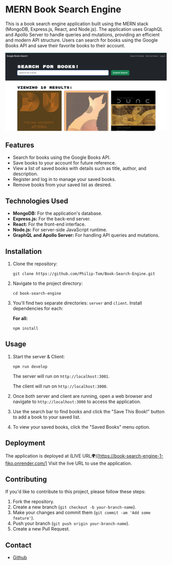 # MERN Book Search Engine

This is a book search engine application built using the MERN stack (MongoDB, Express.js, React, and Node.js). The application uses GraphQL and Apollo Server to handle queries and mutations, providing an efficient and modern API structure. Users can search for books using the Google Books API and save their favorite books to their account.

![Book Search Engine](./images/ss.png)

## Features

- Search for books using the Google Books API.
- Save books to your account for future reference.
- View a list of saved books with details such as title, author, and description.
- Register and log in to manage your saved books.
- Remove books from your saved list as desired.

## Technologies Used

- **MongoDB:** For the application's database.
- **Express.js:** For the back-end server.
- **React:** For the front-end interface.
- **Node.js:** For server-side JavaScript runtime.
- **GraphQL and Apollo Server:** For handling API queries and mutations.

## Installation

1. Clone the repository:
    ```shell
    git clone https://github.com/Philip-Tom/Book-Search-Engine.git
    ```

2. Navigate to the project directory:
    ```shell
    cd book-search-engine
    ```

3. You'll find two separate directories: `server` and `client`. Install dependencies for each:

    **For all:**
    ```shell
    npm install
    ```

## Usage

1. Start the server & Client:
    ```shell
    npm run develop
    ```

    The server will run on `http://localhost:3001`.

    The client will run on `http://localhost:3000`.

3. Once both server and client are running, open a web browser and navigate to `http://localhost:3000` to access the application.

4. Use the search bar to find books and click the "Save This Book!" button to add a book to your saved list.

5. To view your saved books, click the "Saved Books" menu option.

## Deployment

The application is deployed at (LIVE URL🌍)[https://book-search-engine-1-fjko.onrender.com/] Visit the live URL to use the application.

## Contributing

If you'd like to contribute to this project, please follow these steps:

1. Fork the repository.
2. Create a new branch (`git checkout -b your-branch-name`).
3. Make your changes and commit them (`git commit -am 'Add some feature'`).
4. Push your branch (`git push origin your-branch-name`).
5. Create a new Pull Request.


## Contact
- [Github](https://github.com/Philip-Tom/Book-Search-Engine)
